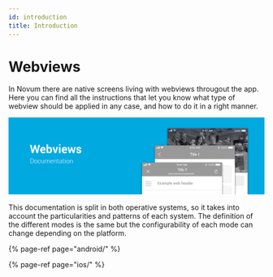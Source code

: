 ```yaml
---
id: introduction
title: Introduction
---
```


# Webviews

In Novum there are native screens living with webviews througout the app. Here you can find all the instructions that let you know what type of webview should be applied in any case, and how to do it in a right manner.

![](../../img/image_webviews_doc.png)

This documentation is split in both operative systems, so it takes into account the particularities and patterns of each system. The definition of the different modes is the same but the configurability of each mode can change depending on the platform.

{% page-ref page="android/" %}

{% page-ref page="ios/" %}


